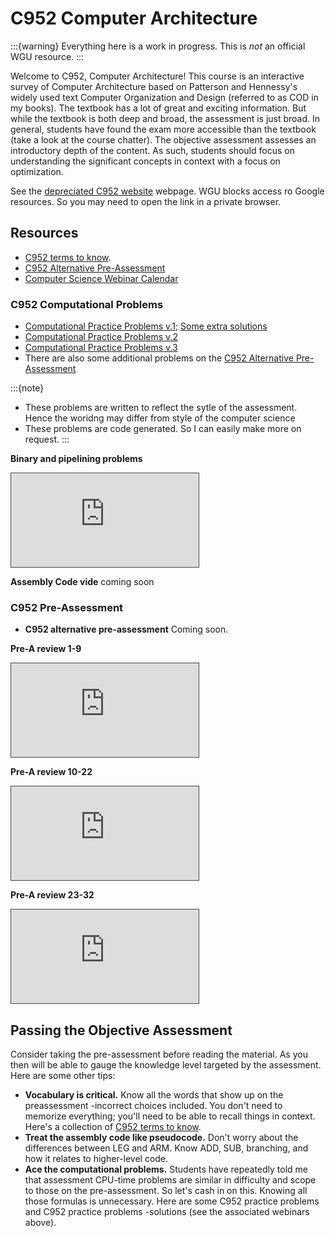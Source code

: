 # C952 Computer Architecture

:::{warning}
Everything here is a work in progress. This is *not* an official WGU resource.
:::

Welcome to C952, Computer Architecture! This course is an interactive survey of Computer Architecture based on Patterson and Hennessy's widely used text Computer Organization and Design (referred to as COD in my books). The textbook has a lot of great and exciting information. But while the textbook is both deep and broad, the assessment is just broad. In general, students have found the exam more accessible than the textbook (take a look at the course chatter). The objective assessment assesses an introductory depth of the content. As such, students should focus on understanding the significant concepts in context with a focus on optimization.

<!--see https://sites.google.com/wgu.edu/jashe/home/c952  -->

See the [depreciated C952 website](https://sites.google.com/wgu.edu/jashe/home/c952) webpage. WGU blocks access ro Google resources. So you may need to open the link in a private browser.

## Resources

- [C952 terms to know](https://docs.google.com/document/d/1-6s0GNDQP-7sLGxehRlbDLJypJjICi6Av5OEGOGexdk).
- [C952 Alternative Pre-Assessment](https://docs.google.com/forms/d/e/1FAIpQLSfXRCCNO2PqyvgElGinwWcQVuj_nEni9CCr_IB2Sp_ux6sYzw/viewform)
- [Computer Science Webinar Calendar](https://www.google.com/url?q=https%3A%2F%2Foutlook.office365.com%2Fcalendar%2Fpublished%2Ffd050b51bd9847cb80ea615cffa090fb%40wgu.edu%2Fd8ce40bed7af49e8a77ecefa34a4b3a21169766845873623814%2Fcalendar.html&sa=D&sntz=1&usg=AOvVaw17g1br6ocMsGCE3dHXvV0m)

### C952 Computational Problems

  - [Computational Practice Problems v.1](https://github.com/ashejim/BSCS/blob/main/resources/C952_Practice_Problems_v1.pdf); [Some extra solutions](https://github.com/ashejim/BSCS/blob/main/resources/C952_Practice_Problems_v1_solutions.pdf)
  - [Computational Practice Problems v.2](https://github.com/ashejim/BSCS/blob/main/resources/]C952_Practice_Problems_v2_with_key.pdf)
  - [Computational Practice Problems v.3](https://github.com/ashejim/BSCS/blob/main/resources/C952_Practice_Problems_v3._with_key.pdf)
  - There are also some additional problems on the [C952 Alternative Pre-Assessment](https://docs.google.com/forms/d/e/1FAIpQLSfXRCCNO2PqyvgElGinwWcQVuj_nEni9CCr_IB2Sp_ux6sYzw/viewform)

:::{note}
- These problems are written to reflect the sytle of the assessment. Hence the woridng may differ from style of the computer science  
- These problems are code generated. So I can easily make more on request.
:::

**Binary and pipelining problems**

<iframe src="https://wgu.hosted.panopto.com/Panopto/Pages/Embed.aspx?id=d658c97f-f918-4a62-89ee-ad2e0105d641&autoplay=false&offerviewer=true&showtitle=true&showbrand=true&captions=true&interactivity=all" style="border: 1px solid #464646;" allowfullscreen allow="autoplay"></iframe>

**Assembly Code vide** coming soon

### C952 Pre-Assessment

- **C952 alternative pre-assessment** Coming soon.

**Pre-A review 1-9**

<iframe src="https://wgu.hosted.panopto.com/Panopto/Pages/Embed.aspx?id=e624c3fe-04d4-4478-9adc-acee0153c9b9&autoplay=false&offerviewer=true&showtitle=true&showbrand=true&captions=true&interactivity=all" style="border: 1px solid #464646;" allowfullscreen allow="autoplay"></iframe>

**Pre-A review 10-22**

<iframe src="https://wgu.hosted.panopto.com/Panopto/Pages/Embed.aspx?id=4df9b5ec-ebe0-428c-8538-acef0156f24e&autoplay=false&offerviewer=true&showtitle=true&showbrand=true&captions=true&interactivity=all" style="border: 1px solid #464646;" allowfullscreen allow="autoplay"></iframe>

**Pre-A review 23-32**

<iframe src="https://wgu.hosted.panopto.com/Panopto/Pages/Embed.aspx?id=5a9d4a3c-b303-4951-b107-ad06010fad20&autoplay=false&offerviewer=true&showtitle=true&showbrand=true&captions=true&interactivity=all" style="border: 1px solid #464646;" allowfullscreen allow="autoplay"></iframe>

## Passing the Objective Assessment

Consider taking the pre-assessment before reading the material. As you then will be able to gauge the knowledge level targeted by the assessment. Here are some other tips:

- **Vocabulary is critical.** Know all the words that show up on the preassessment -incorrect choices included. You don't need to memorize everything; you'll need to be able to recall things in context. Here's a collection of [C952 terms to know](https://docs.google.com/document/d/1-6s0GNDQP-7sLGxehRlbDLJypJjICi6Av5OEGOGexdk).
- **Treat the assembly code like pseudocode.** Don't worry about the differences between LEG and ARM. Know ADD, SUB, branching, and how it relates to higher-level code. 
- **Ace the computational problems.** Students have repeatedly told me that assessment CPU-time problems are similar in difficulty and scope to those on the pre-assessment. So let's cash in on this. Knowing all those formulas is unnecessary. Here are some C952 practice problems and C952 practice problems -solutions (see the associated webinars above).

<!-- Here is a recommended study path built from collective discussions with students:

> Computer Organization lecture series - similar to our course. You can skip lectures 4 and 5; the content is best summarized in lecture 6.
> Fallacies and pitfalls - all chapters (anything that summarizes material is worth your attention).
> Concluding Remarks - all chapters.
> Real Stuff - skim for all chapters.
> Appendices - you can skip all of these.
> Historical perspective - skim all chapters. 
>
> Read chapters 2 - 2.3, 2.4, and understand the basic calculations in 2.6, review 2.12. Know about the power wall and switching to multiprocessors. Know the difference between improving throughput vs. improving response time.
> Chapters 3 and 4 - focus on the basic concepts. These chapters go far beyond what is needed for the assessment. Understand the following: basics of binary numbers (you can skip binary floating-points), load/store for registers, digital logic like AND/OR/NOT, shifting, branching, add, and subtract. Video series: assembly instructions to datapaths (this is for MIPS, but it is similar to ARM/LEG)
> Chapter 5.1-5.2 Pipelining and parallelism are the main focus. Relevant pipelining questions can be found in the computational worksheets and webinars. Understand data and control hazards. The rest of the chapter can be skimmed.
> Chapter 6 - 6.6 and 6.7. Understand the basics of virtual memory (6.7) and virtual machines (6.6). Understand why caching is done and the basics of how it works, technologies (6.2), and commonly used RAID configs (6.11) —Video series: Virtual memory
> Chapter 7 - 7.2 and 7.3, The rest of the chapter can be skimmed. Understand the advantages of using vector operations. -->
